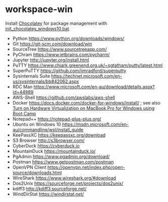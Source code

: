 # workspace-win

Install [Chocolatey](https://chocolatey.org) for package management with [init_chocolatey_windows10.bat](chocolatey/init_chocolatey_windows10.bat).

- Python https://www.python.org/downloads/windows/
- Git https://git-scm.com/download/win
- SourceTree https://www.sourcetreeapp.com/ 
- PyChram https://www.jetbrains.com/pycharm/
- Jupyter http://jupyter.org/install.html
- PuTTY https://www.chiark.greenend.org.uk/~sgtatham/putty/latest.html
- SuperPuTTY https://github.com/jimradford/superputty
- Sysinternals Suite https://technet.microsoft.com/en-us/sysinternals/bb842062.aspx
- RDC Man https://www.microsoft.com/en-au/download/details.aspx?id=44989
- AWS-Shell https://github.com/awslabs/aws-shell
- Docker https://docs.docker.com/docker-for-windows/install/ ; see also [Turn on Hardware Virtualization on MacBook Pro for Windows using Boot Camp](https://apple.stackexchange.com/questions/120361/how-to-turn-on-hardware-virtualization-on-late-2013-macbook-pro-for-windows-8-1?)
- Notepad++ https://notepad-plus-plus.org/
- Ubuntu on Windows 10 https://msdn.microsoft.com/en-au/commandline/wsl/install_guide
- KeePassXC https://keepassxc.org/download
- S3 Browser http://s3browser.com/
- CyberDuck https://cyberduck.io
- MountainDuck https://mountainduck.io/
- PgAdmin https://www.pgadmin.org/download/
- Postman https://www.getpostman.com/postman
- OpenVPN Client https://openvpn.net/index.php/open-source/downloads.html
- WireShark https://www.wireshark.org/#download
- Dos2Unix https://sourceforge.net/projects/dos2unix/
- kdiff3 http://kdiff3.sourceforge.net/
- WindDirStat https://windirstat.net/

